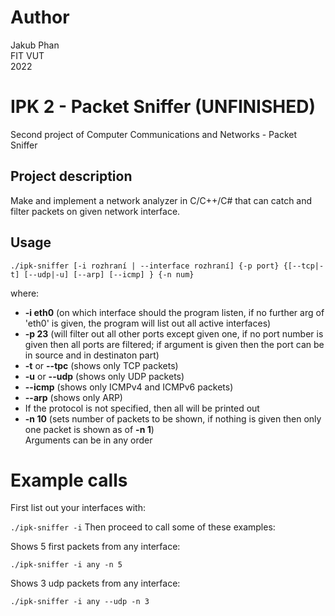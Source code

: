 # Author

Jakub Phan  
FIT VUT  
2022

# IPK 2 - Packet Sniffer (UNFINISHED)

Second project of Computer Communications and Networks - Packet Sniffer

## Project description

Make and implement a network analyzer in C/C++/C# that can catch and filter packets on given network interface.

## Usage

```
./ipk-sniffer [-i rozhraní | --interface rozhraní] {-p ­­port} {[--tcp|-t] [--udp|-u] [--arp] [--icmp] } {-n num} 
```
where:

- **-i eth0** (on which interface should the program listen, if no further arg of 'eth0' is given, the program will list out all active interfaces)  
- **-p 23** (will filter out all other ports except given one, if no port number is given then all ports are filtered; if argument is given then the port can be in source and in destinaton part)  
- **-t** or **--tpc** (shows only TCP packets)  
- **-u** or **--udp** (shows only UDP packets)  
- **--icmp** (shows only ICMPv4 and ICMPv6 packets)  
- **--arp** (shows only ARP)  
- If the protocol is not specified, then all will be printed out
- **-n 10** (sets number of packets to be shown, if nothing is given then only one packet is shown as of **-n 1**)  
Arguments can be in any order  

# Example calls
First list out your interfaces with:

```./ipk-sniffer -i```
Then proceed to call some of these examples:

Shows 5 first packets from any interface:

```./ipk-sniffer -i any -n 5```

Shows 3 udp packets from any interface:

```./ipk-sniffer -i any --udp -n 3```

